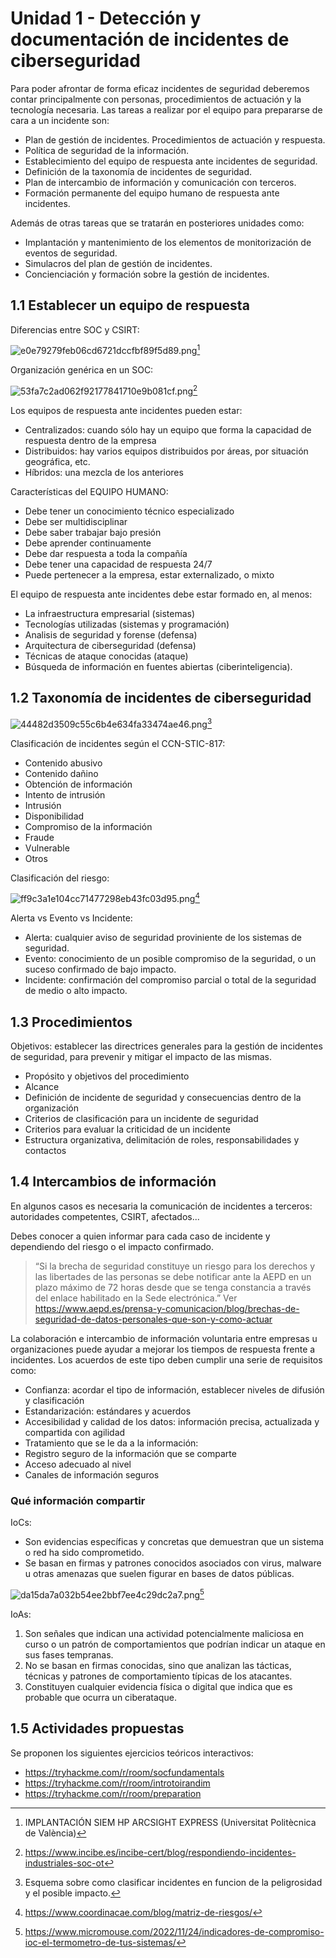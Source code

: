 # Unidad 1 - Detección y documentación de incidentes de ciberseguridad

Para poder afrontar de forma eficaz incidentes de seguridad deberemos contar principalmente con personas, procedimientos de actuación y la tecnología necesaria. Las tareas a realizar por el equipo para prepararse de cara a un incidente son:
- Plan de gestión de incidentes. Procedimientos de actuación y respuesta.
- Política de seguridad de la información.
- Establecimiento del equipo de respuesta ante incidentes de seguridad.
- Definición de la taxonomía de incidentes de seguridad.
- Plan de intercambio de información y comunicación con terceros.
- Formación permanente del equipo humano de respuesta ante incidentes.

Además de otras tareas que se tratarán en posteriores unidades como:
- Implantación y mantenimiento de los elementos de monitorización de eventos de seguridad.
- Simulacros del plan de gestión de incidentes.
- Concienciación y formación sobre la gestión de incidentes.

## 1.1 Establecer un equipo de respuesta

Diferencias entre SOC y CSIRT:

![e0e79279feb06cd6721dccfbf89f5d89.png](/U1%20-%20Deteccion/_resources/8acf7625a4b342a2aefefdbe91c64720)[^1]

Organización genérica en un SOC:

![53fa7c2ad062f92177841710e9b081cf.png](/U1%20-%20Deteccion/_resources/a8d51daf933349d2bdab89b6b99924c0)[^2]

[^1]: IMPLANTACIÓN SIEM HP ARCSIGHT EXPRESS (Universitat Politècnica de València)
[^2]: https://www.incibe.es/incibe-cert/blog/respondiendo-incidentes-industriales-soc-ot

Los equipos de respuesta ante incidentes pueden estar:
- Centralizados: cuando sólo hay un equipo que forma la capacidad de respuesta dentro de la empresa
- Distribuidos: hay varios equipos distribuidos por áreas, por situación geográfica, etc.
- Híbridos: una mezcla de los anteriores

Características del EQUIPO HUMANO:
- Debe tener un conocimiento técnico especializado
- Debe ser multidisciplinar
- Debe saber trabajar bajo presión
- Debe aprender continuamente
- Debe dar respuesta a toda la compañía
- Debe tener una capacidad de respuesta 24/7
- Puede pertenecer a la empresa, estar externalizado, o mixto

El equipo de respuesta ante incidentes debe estar formado en, al menos:
- La infraestructura empresarial (sistemas)
- Tecnologías utilizadas (sistemas y programación)
- Analisis de seguridad y forense (defensa)
- Arquitectura de ciberseguridad (defensa)
- Técnicas de ataque conocidas (ataque)
- Búsqueda de información en fuentes abiertas (ciberinteligencia).

## 1.2 Taxonomía de incidentes de ciberseguridad

![44482d3509c55c6b4e634fa33474ae46.png](/U1%20-%20Deteccion/_resources/7fcd4d7cd8784348af160a5bdb6ba8e0)[^3]

[^3]: Esquema sobre como clasificar incidentes en funcion de la peligrosidad y el posible impacto.

Clasificación de incidentes según el CCN-STIC-817:
- Contenido abusivo
- Contenido dañino
- Obtención de información
- Intento de intrusión
- Intrusión
- Disponibilidad
- Compromiso de la información
- Fraude
- Vulnerable
- Otros

Clasificación del riesgo:

![ff9c3a1e104cc71477298eb43fc03d95.png](/U1%20-%20Deteccion/_resources/dec1c284a1474c5c807dfcecc4fd8748)[^4]

[^4]: https://www.coordinacae.com/blog/matriz-de-riesgos/

Alerta vs Evento vs Incidente:
- Alerta: cualquier aviso de seguridad proviniente de los sistemas de seguridad.
- Evento: conocimiento de un posible compromiso de la seguridad, o un suceso confirmado de bajo impacto.
- Incidente: confirmación del compromiso parcial o total de la seguridad de medio o alto impacto.

## 1.3 Procedimientos

Objetivos: establecer las directrices generales para la gestión de incidentes de seguridad, para prevenir y mitigar el impacto de las mismas.
- Propósito y objetivos del procedimiento
- Alcance
- Definición de incidente de seguridad y consecuencias dentro de la organización
- Criterios de clasificación para un incidente de seguridad
- Criterios para evaluar la criticidad de un incidente
- Estructura organizativa, delimitación de roles, responsabilidades y contactos

## 1.4 Intercambios de información

En algunos casos es necesaria la comunicación de incidentes a terceros: autoridades competentes, CSIRT, afectados...

Debes conocer a quien informar para cada caso de incidente y dependiendo del riesgo o el impacto confirmado.

> “Si la brecha de seguridad constituye un riesgo para los derechos y las libertades de las personas se debe notificar ante la AEPD en un plazo máximo de 72 horas desde que se tenga constancia a través del enlace habilitado en la Sede electrónica.”
> Ver https://www.aepd.es/prensa-y-comunicacion/blog/brechas-de-seguridad-de-datos-personales-que-son-y-como-actuar

La colaboración e intercambio de información voluntaria entre empresas u organizaciones puede ayudar a mejorar los tiempos de respuesta frente a incidentes. Los acuerdos de este tipo deben cumplir una serie de requisitos como:
- Confianza: acordar el tipo de información, establecer niveles de difusión y clasificación
- Estandarización: estándares y acuerdos
- Accesibilidad y calidad de los datos: información precisa, actualizada y compartida con agilidad
- Tratamiento que se le da a la información:
- Registro seguro de la información que se comparte
- Acceso adecuado al nivel
- Canales de información seguros

### Qué información compartir

IoCs:
- Son evidencias específicas y concretas que demuestran que un sistema o red ha sido comprometido.
- Se basan en firmas y patrones conocidos asociados con virus, malware u otras amenazas que suelen figurar en bases de datos públicas.

![da15da7a032b54ee2bbf7ee4c29dc2a7.png](/U1%20-%20Deteccion/_resources/3e583320ab1a4847a008c22345afda13)[^5]

[^5]: https://www.micromouse.com/2022/11/24/indicadores-de-compromiso-ioc-el-termometro-de-tus-sistemas/

IoAs:
1. Son señales que indican una actividad potencialmente maliciosa en curso o un patrón de comportamientos que podrían indicar un ataque en sus fases tempranas.
2. No se basan en firmas conocidas, sino que analizan las tácticas, técnicas y patrones de comportamiento típicas de los atacantes.
3. Constituyen cualquier evidencia física o digital que indica que es probable que ocurra un ciberataque.

## 1.5 Actividades propuestas

Se proponen los siguientes ejercicios teóricos interactivos:
- https://tryhackme.com/r/room/socfundamentals
- https://tryhackme.com/r/room/introtoirandim
- https://tryhackme.com/r/room/preparation

